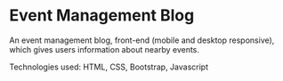 # Event Management Blog
An event management blog, front-end (mobile and desktop responsive), which gives users information about nearby events.

Technologies used: HTML, CSS, Bootstrap, Javascript
